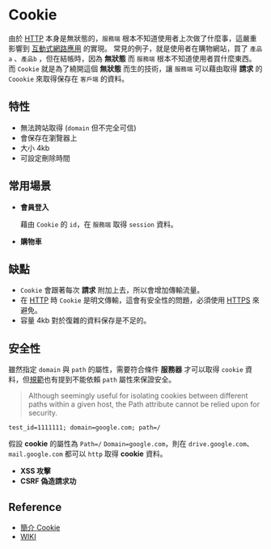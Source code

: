 # Cookie

[http]: http.md
[https]: https.md
[互動式網路應用]: https://zh.wikipedia.org/wiki/%E7%BD%91%E7%BB%9C%E5%BA%94%E7%94%A8%E7%A8%8B%E5%BA%8F

由於 [HTTP] 本身是無狀態的，`服務端` 根本不知道使用者上次做了什麼事，這嚴重影響到 [互動式網路應用] 的實現。
常見的例子，就是使用者在購物網站，買了 `產品a` 、`產品b` ，但在結帳時，因為 **無狀態** 而 `服務端` 根本不知道使用者買什麼東西。
而 `Cookie` 就是為了繞開這個 **無狀態** 而生的技術，讓 `服務端` 可以藉由取得 **請求** 的 `Coookie` 來取得保存在 `客戶端` 的資料。

## 特性

- 無法跨站取得 (`domain` 但不完全可信)
- 會保存在瀏覽器上
- 大小 4kb
- 可設定刪除時間

## 常用場景

- **會員登入**

  藉由 `Cookie` 的 `id`，在 `服務端` 取得 `session` 資料。

- **購物車**

## 缺點

- `Cookie` 會跟著每次 **請求** 附加上去，所以會增加傳輸流量。
- 在 [HTTP] 時 `Cookie` 是明文傳輸，這會有安全性的問題，必須使用 [HTTPS] 來避免。
- 容量 4kb 對於復雜的資料保存是不足的。

## 安全性

雖然指定 `domain` 與 `path` 的屬性，需要符合條件 **服務器** 才可以取得 `cookie` 資料，但[規範](https://greenbytes.de/tech/webdav/draft-ietf-httpstate-cookie-04.html#rfc.section.4.1.2.3)也有提到不能依賴 `path` 屬性來保證安全。

> Although seemingly useful for isolating cookies between different paths within a given host, the Path attribute cannot be relied upon for security.

```
test_id=1111111; domain=google.com; path=/
```

假設 **cookie** 的屬性為 `Path=/` `Domain=google.com`，則在 `drive.google.com`、`mail.google.com` 都可以 `http` 取得 **cookie** 資料。

- **XSS 攻擊**
- **CSRF 偽造請求功**

## Reference

- [簡介 Cookie](https://ithelp.ithome.com.tw/articles/10217955)
- [WIKI](https://zh.wikipedia.org/wiki/Cookie)
